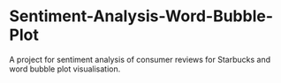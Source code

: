 # Sentiment-Analysis-Word-Bubble-Plot
A project for sentiment analysis of consumer reviews for Starbucks and word bubble plot visualisation.

